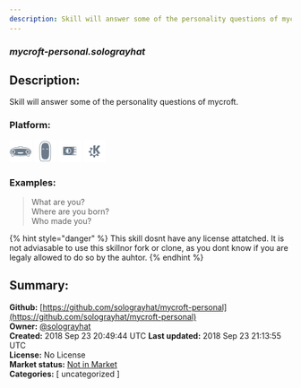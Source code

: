 ```yaml
---
description: Skill will answer some of the personality questions of mycroft.
---
```


### _mycroft-personal.solograyhat_  
## Description:  
Skill will answer some of the personality questions of mycroft.  
  
### Platform:  
 ![Mark I](../.gitbook/assets/mark-1-icon.png)  ![Mark II](../.gitbook/assets/mark-2-icon.png)  ![Picroft](../.gitbook/assets/picroft-icon.png)  ![plasmoid](../.gitbook/assets/kde.png)   
### Examples:  
> What are you?  
> Where are you born?  
> Who made you?  
  
{% hint style="danger" %}
This skill dosnt have any license attatched. It is not adviasable to use this skillnor fork or clone, as you dont know if you are legaly allowed to do so by the auhtor.
{% endhint %}
  
## Summary:  
**Github:** [https://github.com/solograyhat/mycroft-personal](https://github.com/solograyhat/mycroft-personal)  
**Owner:** [@solograyhat](https://github.com/solograyhat)  
**Created:** 2018 Sep 23 20:49:44 UTC  **Last updated:** 2018 Sep 23 21:13:55 UTC  
**License:** No License  
**Market status:** [Not in Market](https://market.mycroft.ai/skill/)  
**Categories:** [ uncategorized ]   
